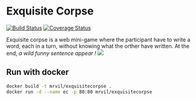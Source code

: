 # Exquisite Corpse

[![Build Status](https://travis-ci.org/BrunoBuiret/ExquisiteCorpse.svg?branch=master)](https://travis-ci.org/BrunoBuiret/ExquisiteCorpse) [![Coverage Status](https://coveralls.io/repos/github/BrunoBuiret/ExquisiteCorpse/badge.svg?branch=master)](https://coveralls.io/github/BrunoBuiret/ExquisiteCorpse?branch=master)

Exquisite corpse is a web mini-game where the participant have to write a word, each in a turn, without knowing what the orther have written. 
At the end, *a wild funny sentence appear !* ![](http://www.pokepedia.fr/images/8/87/Pok%C3%A9_Ball.png)  

## Run with docker
```bash
docker build -t mrvil/exquisitecorpse .  
docker run -d --name ec -p 80:80 mrvil/exquisitecorpse
```

